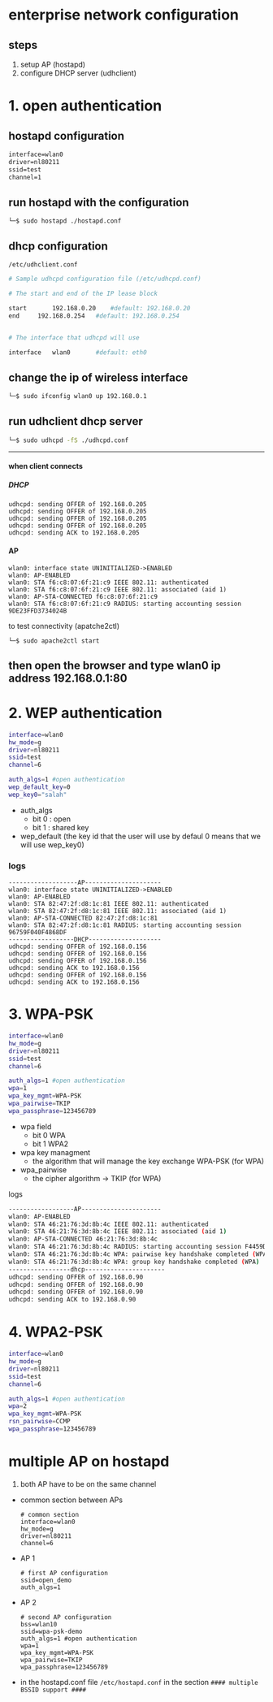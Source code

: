 # enterprise network configuration

## steps
1. setup AP (hostapd)
2. configure DHCP server (udhclient) 

# 1. open authentication
## hostapd configuration
```bat
interface=wlan0
driver=nl80211
ssid=test
channel=1
```

## run hostapd with the configuration

```
└─$ sudo hostapd ./hostapd.conf     
```

## dhcp configuration

```
/etc/udhclient.conf
```

```bash
# Sample udhcpd configuration file (/etc/udhcpd.conf)

# The start and end of the IP lease block

start		192.168.0.20	#default: 192.168.0.20
end		192.168.0.254	#default: 192.168.0.254


# The interface that udhcpd will use

interface	wlan0		#default: eth0
```

## change the ip of wireless interface
```bash
└─$ sudo ifconfig wlan0 up 192.168.0.1  
```

## run udhclient dhcp server
```bash
└─$ sudo udhcpd -fS ./udhcpd.conf    
```
---
#### when client connects
##### DHCP
``` 
udhcpd: sending OFFER of 192.168.0.205
udhcpd: sending OFFER of 192.168.0.205
udhcpd: sending OFFER of 192.168.0.205
udhcpd: sending OFFER of 192.168.0.205
udhcpd: sending ACK to 192.168.0.205
```
#### AP
```
wlan0: interface state UNINITIALIZED->ENABLED
wlan0: AP-ENABLED 
wlan0: STA f6:c8:07:6f:21:c9 IEEE 802.11: authenticated
wlan0: STA f6:c8:07:6f:21:c9 IEEE 802.11: associated (aid 1)
wlan0: AP-STA-CONNECTED f6:c8:07:6f:21:c9
wlan0: STA f6:c8:07:6f:21:c9 RADIUS: starting accounting session 9DE23FFD3734024B
```
to test connectivity (apatche2ctl)
```
└─$ sudo apache2ctl start
```
then open the browser and type wlan0 ip address 192.168.0.1:80
---

# 2. WEP authentication
```bash
interface=wlan0
hw_mode=g
driver=nl80211
ssid=test
channel=6

auth_algs=1 #open authentication
wep_default_key=0
wep_key0="salah"
```
- auth_algs
    - bit 0 : open
    - bit 1 : shared key
- wep_default (the key id that the user will use by defaul 0 means that we will use wep_key0)

### logs
```
-------------------AP---------------------
wlan0: interface state UNINITIALIZED->ENABLED
wlan0: AP-ENABLED 
wlan0: STA 82:47:2f:d8:1c:81 IEEE 802.11: authenticated
wlan0: STA 82:47:2f:d8:1c:81 IEEE 802.11: associated (aid 1)
wlan0: AP-STA-CONNECTED 82:47:2f:d8:1c:81
wlan0: STA 82:47:2f:d8:1c:81 RADIUS: starting accounting session 96759F040F4868DF
------------------DHCP--------------------
udhcpd: sending OFFER of 192.168.0.156
udhcpd: sending OFFER of 192.168.0.156
udhcpd: sending OFFER of 192.168.0.156
udhcpd: sending ACK to 192.168.0.156
udhcpd: sending OFFER of 192.168.0.156
udhcpd: sending ACK to 192.168.0.156
```

# 3. WPA-PSK
```bash
interface=wlan0
hw_mode=g
driver=nl80211
ssid=test
channel=6

auth_algs=1 #open authentication
wpa=1 
wpa_key_mgmt=WPA-PSK
wpa_pairwise=TKIP
wpa_passphrase=123456789
```
- wpa field
    - bit 0 WPA
    - bit 1 WPA2 
- wpa key managment
    - the algorithm that will manage the key exchange WPA-PSK (for WPA)
- wpa_pairwise
    - the cipher algorithm -> TKIP (for WPA)

logs
```bash
------------------AP----------------------
wlan0: AP-ENABLED 
wlan0: STA 46:21:76:3d:8b:4c IEEE 802.11: authenticated
wlan0: STA 46:21:76:3d:8b:4c IEEE 802.11: associated (aid 1)
wlan0: AP-STA-CONNECTED 46:21:76:3d:8b:4c
wlan0: STA 46:21:76:3d:8b:4c RADIUS: starting accounting session F4459D29AA450543
wlan0: STA 46:21:76:3d:8b:4c WPA: pairwise key handshake completed (WPA)
wlan0: STA 46:21:76:3d:8b:4c WPA: group key handshake completed (WPA)
-----------------dhcp----------------------
udhcpd: sending OFFER of 192.168.0.90
udhcpd: sending OFFER of 192.168.0.90
udhcpd: sending OFFER of 192.168.0.90
udhcpd: sending ACK to 192.168.0.90
```
# 4. WPA2-PSK
```bash
interface=wlan0
hw_mode=g
driver=nl80211
ssid=test
channel=6

auth_algs=1 #open authentication
wpa=2
wpa_key_mgmt=WPA-PSK
rsn_pairwise=CCMP
wpa_passphrase=123456789
```
# multiple AP on hostapd
1. both AP have to be on the same channel

- common section between APs
    ```
    # common section 
    interface=wlan0
    hw_mode=g
    driver=nl80211
    channel=6
    ```
- AP 1
    ```
    # first AP configuration
    ssid=open_demo
    auth_algs=1
    ```

- AP 2
    ```
    # second AP configuration
    bss=wlan10
    ssid=wpa-psk-demo
    auth_algs=1 #open authentication
    wpa=1
    wpa_key_mgmt=WPA-PSK
    wpa_pairwise=TKIP
    wpa_passphrase=123456789
    ```

- in the hostapd.conf file `/etc/hostapd.conf` in the section `#### multiple BSSID support ####`